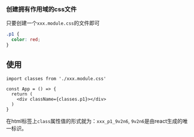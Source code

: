### 创建拥有作用域的css文件

只要创建一个`xxx.module.css`的文件即可

```css
.p1 {
  color: red;
}
```

## 使用

```react
import classes from './xxx.module.css'

const App = () => {
  return (
  	<div className={classes.p1}></div>
  )
}
```

在html标签上`class`属性值的形式就为：`xxx_p1_9v2n6`, `9v2n6`是由react生成的唯一标识。